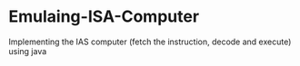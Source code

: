 # Emulaing-ISA-Computer
Implementing the IAS computer (fetch the instruction, decode and execute) using java
